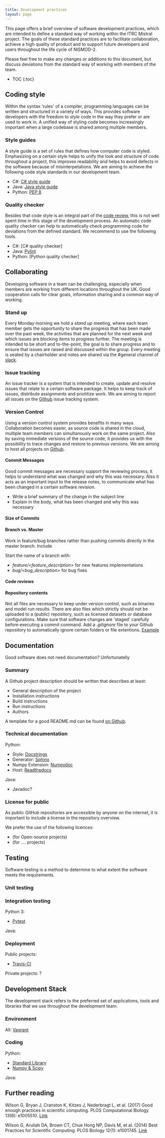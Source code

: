 ```yaml
---
title: Development practices
layout: page
---
```


This page offers a brief overview of software development practices,
which are intended to define a standard way of working within the ITRC Mistral
project. The goals of these standard practices are to facilitate collaboration,
achieve a high quality of product and to support future developers and users
throughout the life cycle of NISMOD-2.

Please feel free to make any changes or additions to this document, but discuss deviations from the standard way of working with members of the team.

* TOC
{:toc}

## Coding style
Within the syntax 'rules' of a compiler, programming languages can be written and structured in a variety of ways. This provides software developers with the freedom to *style* code in the way they prefer or are used to work in. A unified way of styling code becomes increasingly important when a large codebase is shared among multiple members.

### Style guides
A style guide is a set of rules that defines how computer code is styled. Emphasizing on a certain style helps to unify the look and structure of code throughout a project, this improves readability and helps to avoid defects in the software because of misinterpetations. We are aiming to achieve the following code style standards in our development team.

* C#: [C# style guide]()
* Java: [Java style guide]()
* Python: [PEP 8](www.python.org/dev/peps/pep-0008)

### Quality checker
Besides that code style is an integral part of the [code review](#review), this is not well spent time in this stage of the development process. An automatic code quality checker can help to automatically check programming code for deviations from the defined standard. We recommend to use the following tools.

* C#: [C# quality checker]
* Java: [Pylint](www.pylint.org)
* Python: [Python quality checker]

## Collaborating
Developing software in a team can be challenging, especially when members are working from different locations throughout the UK. Good cooperation calls for clear goals, information sharing and a common way of working. 

### Stand up
Every Monday morning we hold a *stand up* meeting, where each team member gets the opportunity to share the progress that has been made over the past week, the activities that are planned for the next week and which issues are blocking items to progress further. The meeting is intended to be short and to-the-point, the goal is to share progress and to ensure that issues are raised and discussed within the group. Every meeting is seated by a chairholder and notes are shared via the #general channel of [slack](http://nismod.slack.com/).

### Issue tracking
An issue tracker is a system that is intended to create, update and resolve issues that relate to a certain software package. It helps to keep track of issues, distribute assignments and priotitize work. We are aiming to report all issues on the [Github](www.github.com) issue tracking system.

### Version Control
Using a version control system provides benefits in many ways. Collaboration becomes easier, as source code is shared in the cloud, multiple team members can simultanously work on the same project. Also by saving immediate versions of the source code, it provides us with the possibility to trace changes and restore to previous versions. We are aiming to host all projects on [Github](www.github.com).

#### Commit Messages
Good commit messages are necessary support the reviewing process, it helps to understand what was changed and why this was necessary. Also it acts as an important input to the release notes, to communicate what has been changed in a certain software revision.

* Write a brief summary of the change in the subject line
* Explain in the body, what has been changed and why this was necessary

#### Size of Commits

#### Branch vs. Master
Work in feature/bug branches rather than pushing commits directly in the master branch. Include 

Start the name of a branch with:
* *feature/<feature_description>* for new features implementations
* *bug/<bug_description>* for bug fixes

#### Code reviews<a name="review"></a>

#### Repository contents
Not all files are necessary to keep under version control, such as binaries and model run results. There are also files which strictly should not be uploaded to a (public) repository, such as licensed datasets or database configurations. Make sure that software changes are 'staged' carefully before executing a commit command. Add a *.gitignore* file to your Github repository to automatically ignore certain folders or file extentions. [Example](https://github.com/nismod/smif/blob/master/.gitignore)

## Documentation
Good software does not need documentation? Unfortunatelly 


### Summary
A Github project description should be written that describes at least:

* General description of the project
* Installation instructions
* Build instructions
* Run instructions
* Authors

A template for a good README.md can be found [on Github](https://gist.github.com/PurpleBooth/109311bb0361f32d87a2).

### Technical documentation


Python:
* Style: [Docstrings](www.python.org/dev/peps/pep-0257/)
* Generator: [Sphinx](www.sphinx-doc.org)
* Numpy Extension: [Numpydoc](http://pypi.python.org/pypi/numpydoc?)
* Host: [Readthedocs](http://readthedocs.org)

Java: 
* Javadoc?

### License for public
As public GitHub repositories are accessible by anyone on the internet, it is important to include a license in the repository overview. 

We prefer the use of the following licences:
* (for Open-source projects)
* (for .... projects)

## Testing
Software testing is a method to determine to what extent the software meets the requirements. 
### Unit testing

### Integration testing

Python 3: 
* [Pytest](www.pytest.org)

Java:

### Deployment

Public projects: 
* [Travis-CI](www.travis-ci.com)

Private projects: ?


## Development Stack
The development stack refers to the preferred set of applications, tools and libraries that we use throughout the development team.

### Environment
All: [Vagrant](www.vagrantup.com)

### Coding 
Python: 
* [Standard Library](https://docs.python.org/3/library/index.html)
* [Numpy & Scipy](https://docs.scipy.org/doc/)

Java:

## Further reading

Wilson G, Bryan J, Cranston K, Kitzes J, Nederbragt L, et al. (2017) Good enough practices in scientific computing. PLOS Computational Biology 13(6): e1005510. [Link](https://doi.org/10.1371/journal.pcbi.1005510)

Wilson G, Aruliah DA, Brown CT, Chue Hong NP, Davis M, et al. (2014) Best Practices for Scientific Computing. PLOS Biology 12(1): e1001745. [Link](https://doi.org/10.1371/journal.pbio.1001745)
